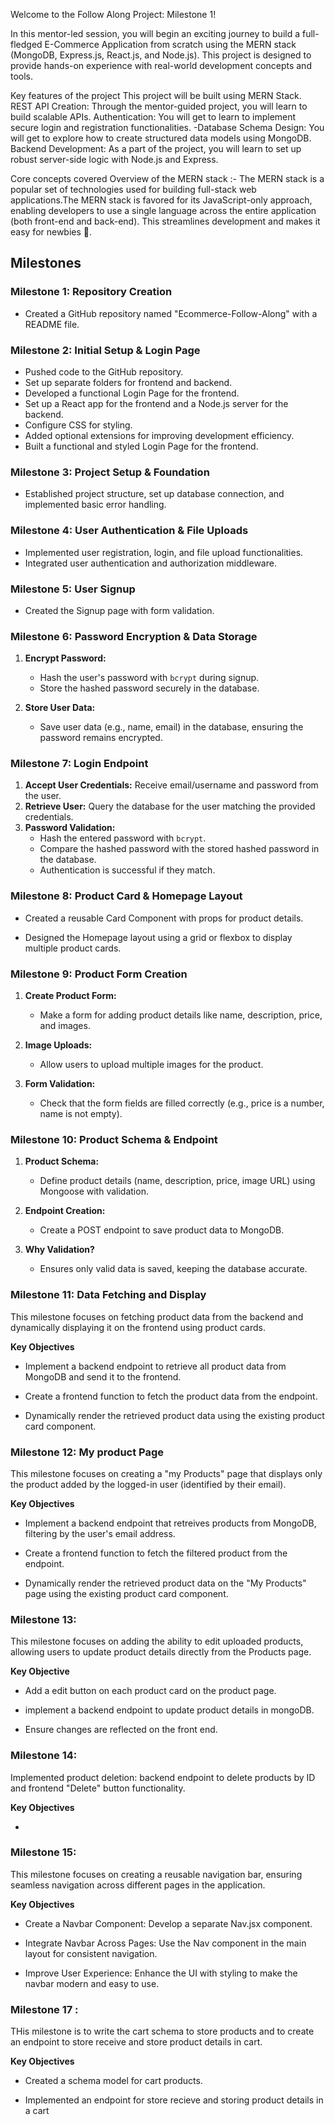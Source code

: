 Welcome to the Follow Along Project: Milestone 1!

In this mentor-led session, you will begin an exciting journey to build a full-fledged E-Commerce Application from scratch using the MERN stack (MongoDB, Express.js, React.js, and Node.js). This project is designed to provide hands-on experience with real-world development concepts and tools.

Key features of the project This project will be built using MERN Stack. REST API Creation: Through the mentor-guided project, you will learn to build scalable APIs. Authentication: You will get to learn to implement secure login and registration functionalities. -Database Schema Design: You will get to explore how to create structured data models using MongoDB. Backend Development: As a part of the project, you will learn to set up robust server-side logic with Node.js and Express.

Core concepts covered Overview of the MERN stack :- The MERN stack is a popular set of technologies used for building full-stack web applications.The MERN stack is favored for its JavaScript-only approach, enabling developers to use a single language across the entire application (both front-end and back-end). This streamlines development and makes it easy for newbies 🐣.

## Milestones

### Milestone 1: Repository Creation

* Created a GitHub repository named "Ecommerce-Follow-Along" with a README file.

### Milestone 2: Initial Setup & Login Page

* Pushed code to the GitHub repository.
* Set up separate folders for frontend and backend.
* Developed a functional Login Page for the frontend.
* Set up a React app for the frontend and a Node.js server for the backend.
* Configure CSS for styling.
* Added optional extensions for improving development efficiency.
* Built a functional and styled Login Page for the frontend.

### Milestone 3: Project Setup & Foundation

* Established project structure, set up database connection, and implemented basic error handling.

### Milestone 4: User Authentication & File Uploads

* Implemented user registration, login, and file upload functionalities.
* Integrated user authentication and authorization middleware.

### Milestone 5: User Signup

* Created the Signup page with form validation.

### Milestone 6: Password Encryption & Data Storage

1. **Encrypt Password:**
    * Hash the user's password with `bcrypt` during signup.
    * Store the hashed password securely in the database.

2. **Store User Data:**
    * Save user data (e.g., name, email) in the database, ensuring the password remains encrypted.

### Milestone 7: Login Endpoint

1. **Accept User Credentials:** Receive email/username and password from the user.
2. **Retrieve User:** Query the database for the user matching the provided credentials.
3. **Password Validation:**
    * Hash the entered password with `bcrypt`.
    * Compare the hashed password with the stored hashed password in the database.
    * Authentication is successful if they match.

### Milestone 8: Product Card & Homepage Layout

* Created a reusable Card Component with props for product details.

* Designed the Homepage layout using a grid or flexbox to display multiple product cards.

### Milestone 9: Product Form Creation

1. **Create Product Form:**
   - Make a form for adding product details like name, description, price, and images.

2. **Image Uploads:**
   - Allow users to upload multiple images for the product.

3. **Form Validation:**
   - Check that the form fields are filled correctly (e.g., price is a number, name is not empty).

### Milestone 10: Product Schema & Endpoint

1. **Product Schema:**
   - Define product details (name, description, price, image URL) using Mongoose with validation.

2. **Endpoint Creation:**
   - Create a POST endpoint to save product data to MongoDB.

3. **Why Validation?**
   - Ensures only valid data is saved, keeping the database accurate.

### Milestone 11: Data Fetching and Display

This milestone focuses on fetching product data from the backend and dynamically displaying it on the frontend using product cards.

**Key Objectives**

* Implement a backend endpoint to retrieve all product data from MongoDB and send it to the frontend.

* Create a frontend function to fetch the product data from the endpoint.

* Dynamically render the retrieved product data using the existing product card component.

### Milestone 12: My product Page 

This milestone focuses on creating a "my Products" page that displays only the product added by the logged-in user (identified by their email).

**Key Objectives** 

* Implement a backend endpoint that retreives products from MongoDB, filtering by the user's email address.

* Create a frontend function to fetch the filtered product from the endpoint.

* Dynamically render the retrieved product data on the "My Products" page using the existing product card component.

### Milestone 13: 

This milestone focuses on adding the ability to edit uploaded products, allowing users to update product details directly from the Products page.

**Key Objective**

* Add a edit button on each product card on the product page.

* implement a backend endpoint to update product details in mongoDB.

* Ensure changes are reflected on the front end.


### Milestone 14: 

Implemented product deletion: backend endpoint to delete products by ID and frontend "Delete" button functionality.

**Key Objectives**

* 

### Milestone 15: 

This milestone focuses on creating a reusable navigation bar, ensuring seamless navigation across different pages in the application.

**Key Objectives**

* Create a Navbar Component: Develop a separate Nav.jsx component.

* Integrate Navbar Across Pages: Use the Nav component in the main layout for consistent navigation.

* Improve User Experience: Enhance the UI with styling to make the navbar modern and easy to use.

### Milestone 17 :

THis milestone is to write the cart schema to store products and to create an endpoint to store receive and store product details in cart.

**Key Objectives**

* Created a schema model for cart products.

* Implemented an endpoint for store recieve and storing product details in a cart 